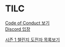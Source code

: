 # TILC

[Code of Conduct 보기](https://github.com/spock-mark1/tilc/blob/master/CODE_OF_CONDUCT.md)  
[Discord 입장](https://discord.com/invite/ABeT66K)

[시즌 1 챌린지 도전자 목록보기](https://github.com/spock-mark1/tilc/blob/master/challengers-06-15~07-15.md)
